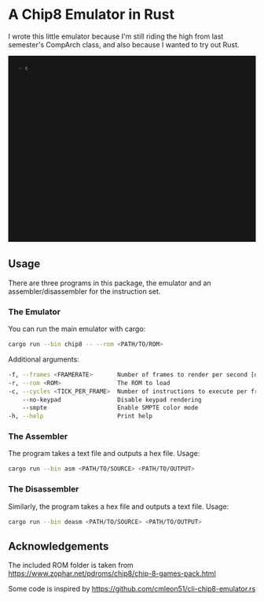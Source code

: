 # A Chip8 Emulator in Rust
I wrote this little emulator because I'm still riding the high from last semester's CompArch class, and also because I wanted to try out Rust.

<img src="./demo.gif" alt="Demo of the emulator">

## Usage
There are three programs in this package, the emulator and an assembler/disassembler for the instruction set.

### The Emulator
You can run the main emulator with cargo:

```bash
cargo run --bin chip8 -- --rom <PATH/TO/ROM>
```

Additional arguments:
```bash
-f, --frames <FRAMERATE>       Number of frames to render per second [default: 100]
-r, --rom <ROM>                The ROM to load
-c, --cycles <TICK_PER_FRAME>  Number of instructions to execute per frame [default: 8]
    --no-keypad                Disable keypad rendering
    --smpte                    Enable SMPTE color mode
-h, --help                     Print help
```

### The Assembler
The program takes a text file and outputs a hex file. Usage:
```bash
cargo run --bin asm <PATH/TO/SOURCE> <PATH/TO/OUTPUT>
```

### The Disassembler
Similarly, the program takes a hex file and outputs a text file. Usage:
```bash
cargo run --bin deasm <PATH/TO/SOURCE> <PATH/TO/OUTPUT>
```

## Acknowledgements
The included ROM folder is taken from https://www.zophar.net/pdroms/chip8/chip-8-games-pack.html

Some code is inspired by https://github.com/cmleon51/cli-chip8-emulator.rs